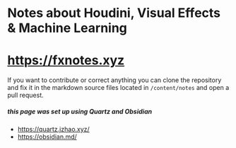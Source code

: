 # Notes about Houdini, Visual Effects & Machine Learning

# https://fxnotes.xyz

If you want to contribute or correct anything you can clone the repository and fix it in the markdown source files located in `/content/notes` and open a pull request.

##### this page was set up using Quartz and Obsidian

- https://quartz.jzhao.xyz/
- https://obsidian.md/
